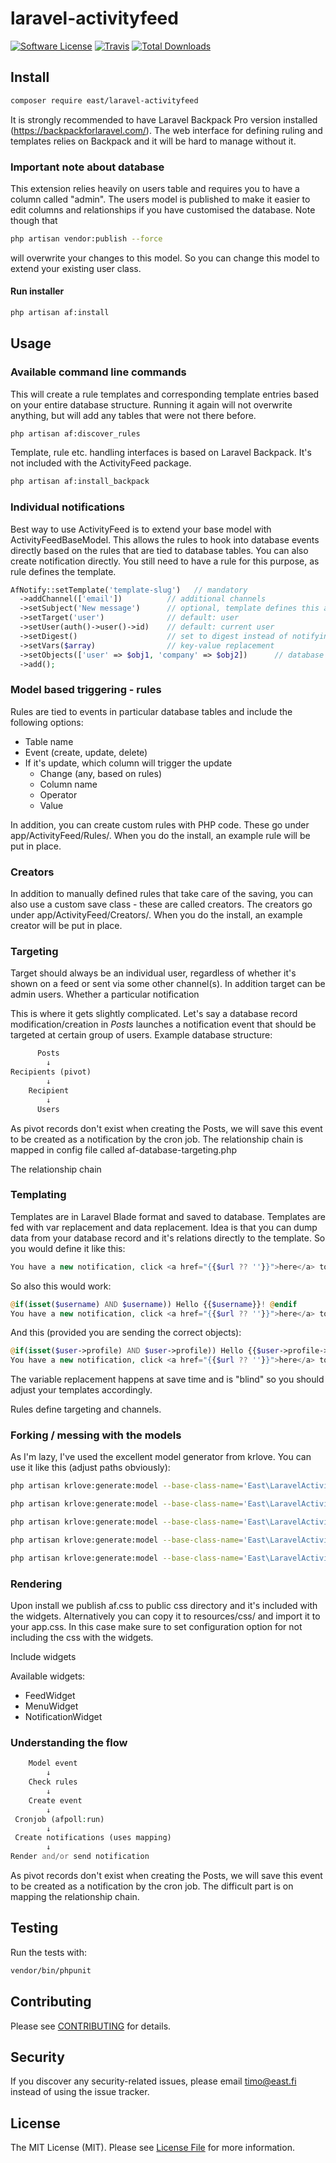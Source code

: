 # laravel-activityfeed

[![Software License](https://img.shields.io/badge/license-MIT-brightgreen.svg?style=flat-square)](LICENSE.md)
[![Travis](https://img.shields.io/travis/east/laravel-activityfeed.svg?style=flat-square)]()
[![Total Downloads](https://img.shields.io/packagist/dt/east/laravel-activityfeed.svg?style=flat-square)](https://packagist.org/packages/east/laravel-activityfeed)

## Install
```bash
composer require east/laravel-activityfeed
```
It is strongly recommended to have Laravel Backpack Pro version installed (https://backpackforlaravel.com/). The web interface for defining ruling and templates relies on Backpack and it will be hard to manage without it.

### Important note about database
This extension relies heavily on users table and requires you to have a column called "admin". The users model is published to make it easier to edit columns and relationships if you have customised the database. Note though that 
```bash
php artisan vendor:publish --force
```
will overwrite your changes to this model. So you can change this model to extend your existing user class.


#### Run installer
```bash
php artisan af:install
```

## Usage

### Available command line commands

This will create a rule templates and corresponding template entries based on your entire database structure. Running it again will not overwrite anything, but will add any tables that were not there before. 
```bash
php artisan af:discover_rules
```
Template, rule etc. handling interfaces is based on Laravel Backpack. It's not included with the ActivityFeed package. 
```bash
php artisan af:install_backpack
```

### Individual notifications

Best way to use ActivityFeed is to extend your base model with ActivityFeedBaseModel. This allows the rules to hook into database events directly based on the rules that are tied to database tables. You can also create notification directly. You still need to have a rule for this purpose, as rule defines the template. 


```php
AfNotify::setTemplate('template-slug')   // mandatory
  ->addChannel(['email'])          // additional channels
  ->setSubject('New message')      // optional, template defines this already
  ->setTarget('user')              // default: user
  ->setUser(auth()->user()->id)    // default: current user
  ->setDigest()                    // set to digest instead of notifying immediately
  ->setVars($array)                // key-value replacement
  ->setObjects(['user' => $obj1, 'company' => $obj2])      // database objects
  ->add();
```

### Model based triggering - rules

Rules are tied to events in particular database tables and include the following options:
 * Table name
 * Event (create, update, delete)
 * If it's update, which column will trigger the update
   * Change (any, based on rules)
   * Column name
   * Operator
   * Value

In addition, you can create custom rules with PHP code. These go under app/ActivityFeed/Rules/. When you do the install, an example rule will be put in place. 


### Creators

In addition to manually defined rules that take care of the saving, you can also use a custom save class - these are called creators. The creators go under app/ActivityFeed/Creators/. When you do the install, an example creator will be put in place.


### Targeting

Target should always be an individual user, regardless of whether it's shown on a feed or sent via some other channel(s). In addition target can be admin users. Whether a particular notification

This is where it gets slightly complicated. Let's say a database record modification/creation in *Posts* launches a notification event that should be targeted at certain group of users. Example database structure:

```php
      Posts
        ↓
Recipients (pivot)
        ↓
    Recipient
        ↓
      Users
```
As pivot records don't exist when creating the Posts, we will save this event to be created as a notification by the cron job. The relationship chain is mapped in config file called af-database-targeting.php

The relationship chain


### Templating

Templates are in Laravel Blade format and saved to database. Templates are fed with var replacement and data replacement. Idea is that you can dump data from your database record and it's relations directly to the template. So you would define it like this:
```php
You have a new notification, click <a href="{{$url ?? ''}}">here</a> to read it.
```
So also this would work:
```php
@if(isset($username) AND $username)) Hello {{$username}}! @endif
You have a new notification, click <a href="{{$url ?? ''}}">here</a> to read it.
```
And this (provided you are sending the correct objects):
```php
@if(isset($user->profile) AND $user->profile)) Hello {{$user->profile->name}}! @endif
You have a new notification, click <a href="{{$url ?? ''}}">here</a> to read it.
```
The variable replacement happens at save time and is "blind" so you should adjust your templates accordingly. 

Rules define targeting and channels.

### Forking / messing with the models

As I'm lazy, I've used the excellent model generator from krlove. You can use it like this (adjust paths obviously):

```bash
php artisan krlove:generate:model --base-class-name='East\LaravelActivityfeed\Models\ActivityFeedBaseModel' --namespace='East\LaravelActivityfeed\Models\ActiveModels' --output-path=../vendor/east/laravel-activityfeed/src/Models/ActiveModels/ --table-name=af_events AfEventsModel

php artisan krlove:generate:model --base-class-name='East\LaravelActivityfeed\Models\ActivityFeedBaseModel' --namespace='East\LaravelActivityfeed\Models\ActiveModels' --output-path=../vendor/east/laravel-activityfeed/src/Models/ActiveModels/ --table-name=af_rules AfRules

php artisan krlove:generate:model --base-class-name='East\LaravelActivityfeed\Models\ActivityFeedBaseModel' --namespace='East\LaravelActivityfeed\Models\ActiveModels' --output-path=../vendor/east/laravel-activityfeed/src/Models/ActiveModels/ --table-name=af_categories AfCategories

php artisan krlove:generate:model --base-class-name='East\LaravelActivityfeed\Models\ActivityFeedBaseModel' --namespace='East\LaravelActivityfeed\Models\ActiveModels' --output-path=../vendor/east/laravel-activityfeed/src/Models/ActiveModels/ --table-name=af_templates AfTemplatesModel

php artisan krlove:generate:model --base-class-name='East\LaravelActivityfeed\Models\ActivityFeedBaseModel' --namespace='East\LaravelActivityfeed\Models\ActiveModels' --output-path=../vendor/east/laravel-activityfeed/src/Models/ActiveModels/ --table-name=af_notifications AfNotificationsModel
```

### Rendering

Upon install we publish af.css to public css directory and it's included with the widgets. Alternatively you can copy it to resources/css/ and import it to your app.css. In this case make sure to set configuration option for not including the css with the widgets. 

Include widgets 

Available widgets:
 * FeedWidget
 * MenuWidget
 * NotificationWidget


### Understanding the flow

```php
    Model event
        ↓
    Check rules
        ↓
    Create event
        ↓
 Cronjob (afpoll:run)
        ↓
 Create notifications (uses mapping)
        ↓
Render and/or send notification
```
As pivot records don't exist when creating the Posts, we will save this event to be created as a notification by the cron job. The difficult part is on mapping the relationship chain.



## Testing

Run the tests with:

```bash
vendor/bin/phpunit
```

## Contributing

Please see [CONTRIBUTING](CONTRIBUTING.md) for details.


## Security

If you discover any security-related issues, please email timo@east.fi instead of using the issue tracker.


## License

The MIT License (MIT). Please see [License File](/LICENSE.md) for more information.